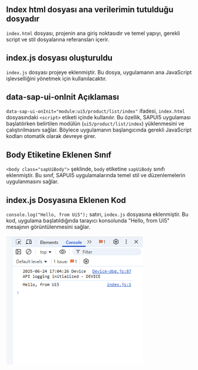 
## Index html dosyası ana verilerimin tutulduğu dosyadır 

`index.html` dosyası, projenin ana giriş noktasıdır ve temel yapıyı, gerekli script ve stil dosyalarına referansları içerir.


## index.js dosyası oluşturuldu

`index.js` dosyası projeye eklenmiştir. Bu dosya, uygulamanın ana JavaScript işlevselliğini yönetmek için kullanılacaktır.
## data-sap-ui-onInit Açıklaması

`data-sap-ui-onInit="module:ui5/product/list/index"` ifadesi, `index.html` dosyasındaki `<script>` etiketi içinde kullanılır. Bu özellik, SAPUI5 uygulaması başlatılırken belirtilen modülün (`ui5/product/list/index`) yüklenmesini ve çalıştırılmasını sağlar. Böylece uygulamanın başlangıcında gerekli JavaScript kodları otomatik olarak devreye girer.


## Body Etiketine Eklenen Sınıf

`<body class="sapUiBody">` şeklinde, `body` etiketine `sapUiBody` sınıfı eklenmiştir. Bu sınıf, SAPUI5 uygulamalarında temel stil ve düzenlemelerin uygulanmasını sağlar.

## index.js Dosyasına Eklenen Kod

`console.log("Hello, from Ui5");` satırı, `index.js` dosyasına eklenmiştir. Bu kod, uygulama başlatıldığında tarayıcı konsolunda "Hello, from Ui5" mesajının görüntülenmesini sağlar.

![Console Çıktısı](/Image/1/1.2/console.png)
